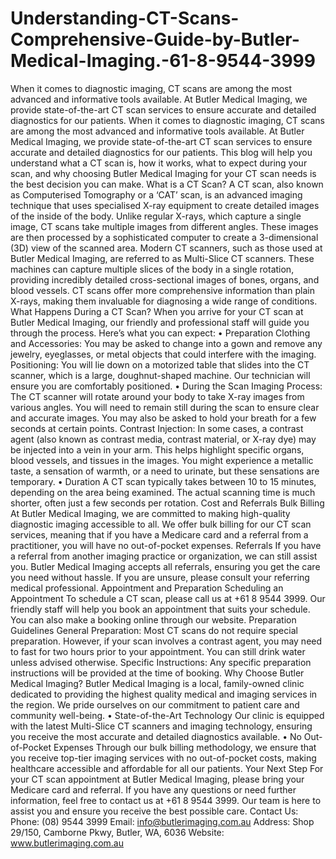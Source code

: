 # Understanding-CT-Scans-Comprehensive-Guide-by-Butler-Medical-Imaging.-61-8-9544-3999
When it comes to diagnostic imaging, CT scans are among the most advanced and informative tools available. At Butler Medical Imaging, we provide state-of-the-art CT scan services to ensure accurate and detailed diagnostics for our patients. 
When it comes to diagnostic imaging, CT scans are among the most advanced and informative tools available. At Butler Medical Imaging, we provide state-of-the-art CT scan services to ensure accurate and detailed diagnostics for our patients. This blog will help you understand what a CT scan is, how it works, what to expect during your scan, and why choosing Butler Medical Imaging for your CT scan needs is the best decision you can make.
What is a CT Scan?
A CT scan, also known as Computerised Tomography or a ‘CAT’ scan, is an advanced imaging technique that uses specialised X-ray equipment to create detailed images of the inside of the body. Unlike regular X-rays, which capture a single image, CT scans take multiple images from different angles. These images are then processed by a sophisticated computer to create a 3-dimensional (3D) view of the scanned area.
Modern CT scanners, such as those used at Butler Medical Imaging, are referred to as Multi-Slice CT scanners. These machines can capture multiple slices of the body in a single rotation, providing incredibly detailed cross-sectional images of bones, organs, and blood vessels. CT scans offer more comprehensive information than plain X-rays, making them invaluable for diagnosing a wide range of conditions.
What Happens During a CT Scan?
When you arrive for your CT scan at Butler Medical Imaging, our friendly and professional staff will guide you through the process. Here’s what you can expect:
•	Preparation
Clothing and Accessories: You may be asked to change into a gown and remove any jewelry, eyeglasses, or metal objects that could interfere with the imaging.
Positioning: You will lie down on a motorized table that slides into the CT scanner, which is a large, doughnut-shaped machine. Our technician will ensure you are comfortably positioned.
•	During the Scan
Imaging Process:  The CT scanner will rotate around your body to take X-ray images from various angles. You will need to remain still during the scan to ensure clear and accurate images. You may also be asked to hold your breath for a few seconds at certain points.
Contrast Injection:  In some cases, a contrast agent (also known as contrast media, contrast material, or X-ray dye) may be injected into a vein in your arm. This helps highlight specific organs, blood vessels, and tissues in the images. You might experience a metallic taste, a sensation of warmth, or a need to urinate, but these sensations are temporary.
•	Duration
A CT scan typically takes between 10 to 15 minutes, depending on the area being examined. The actual scanning time is much shorter, often just a few seconds per rotation.
Cost and Referrals
Bulk Billing
At Butler Medical Imaging, we are committed to making high-quality diagnostic imaging accessible to all. We offer bulk billing for our CT scan services, meaning that if you have a Medicare card and a referral from a practitioner, you will have no out-of-pocket expenses.
Referrals
If you have a referral from another imaging practice or organization, we can still assist you. Butler Medical Imaging accepts all referrals, ensuring you get the care you need without hassle. If you are unsure, please consult your referring medical professional.
Appointment and Preparation
Scheduling an Appointment
To schedule a CT scan, please call us at +61 8 9544 3999. Our friendly staff will help you book an appointment that suits your schedule. You can also make a booking online through our website.
Preparation Guidelines
General Preparation: Most CT scans do not require special preparation. However, if your scan involves a contrast agent, you may need to fast for two hours prior to your appointment. You can still drink water unless advised otherwise.
Specific Instructions: Any specific preparation instructions will be provided at the time of booking.
Why Choose Butler Medical Imaging?
Butler Medical Imaging is a local, family-owned clinic dedicated to providing the highest quality medical and imaging services in the region. We pride ourselves on our commitment to patient care and community well-being.
•	State-of-the-Art Technology
Our clinic is equipped with the latest Multi-Slice CT scanners and imaging technology, ensuring you receive the most accurate and detailed diagnostics available.
•	No Out-of-Pocket Expenses
Through our bulk billing methodology, we ensure that you receive top-tier imaging services with no out-of-pocket costs, making healthcare accessible and affordable for all our patients.
Your Next Step
For your CT scan appointment at Butler Medical Imaging, please bring your Medicare card and referral. If you have any questions or need further information, feel free to contact us at +61 8 9544 3999. Our team is here to assist you and ensure you receive the best possible care.
Contact Us:
Phone: (08) 9544 3999
Email: info@butlerimaging.com.au
Address: Shop 29/150, Camborne Pkwy, Butler, WA, 6036
Website: www.butlerimaging.com.au
